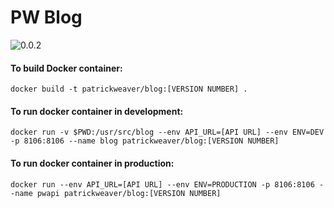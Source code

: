 PW Blog
==
![0.0.2](https://img.shields.io/badge/version-0.0.2-green.svg?style=flat-square)

#### To build Docker container:

`docker build -t patrickweaver/blog:[VERSION NUMBER] .`

#### To run docker container in development:

`docker run -v $PWD:/usr/src/blog --env API_URL=[API URL] --env ENV=DEV -p 8106:8106 --name blog patrickweaver/blog:[VERSION NUMBER]`

#### To run docker container in production:

`docker run --env API_URL=[API URL] --env ENV=PRODUCTION -p 8106:8106 --name pwapi patrickweaver/blog:[VERSION NUMBER]`
